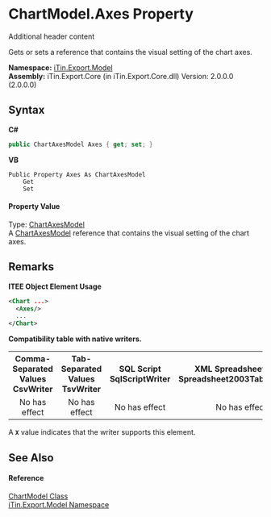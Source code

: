 # ChartModel.Axes Property 
Additional header content 

Gets or sets a reference that contains the visual setting of the chart axes.

**Namespace:**&nbsp;<a href="N_iTin_Export_Model">iTin.Export.Model</a><br />**Assembly:**&nbsp;iTin.Export.Core (in iTin.Export.Core.dll) Version: 2.0.0.0 (2.0.0.0)

## Syntax

**C#**<br />
``` C#
public ChartAxesModel Axes { get; set; }
```

**VB**<br />
``` VB
Public Property Axes As ChartAxesModel
	Get
	Set
```


#### Property Value
Type: <a href="T_iTin_Export_Model_ChartAxesModel">ChartAxesModel</a><br />A <a href="T_iTin_Export_Model_ChartAxesModel">ChartAxesModel</a> reference that contains the visual setting of the chart axes.

## Remarks

**ITEE Object Element Usage**<br />
``` XML
<Chart ...>
  <Axes/>
  ...
</Chart>
```


<strong>Compatibility table with native writers.</strong><table><tr><th>Comma-Separated Values<br />CsvWriter</th><th>Tab-Separated Values<br />TsvWriter</th><th>SQL Script<br />SqlScriptWriter</th><th>XML Spreadsheet 2003<br />Spreadsheet2003TabularWriter</th></tr><tr><td align="center">No has effect</td><td align="center">No has effect</td><td align="center">No has effect</td><td align="center">No has effect</td></tr></table> A <strong>`X`</strong> value indicates that the writer supports this element.


## See Also


#### Reference
<a href="T_iTin_Export_Model_ChartModel">ChartModel Class</a><br /><a href="N_iTin_Export_Model">iTin.Export.Model Namespace</a><br />